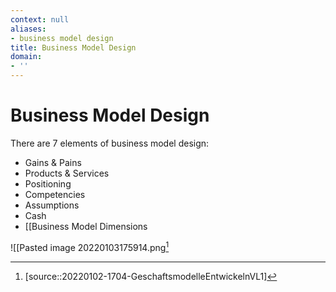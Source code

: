 ```yaml
---
context: null
aliases:
- business model design
title: Business Model Design
domain:
- ''
---
```


# Business Model Design

There are 7 elements of business model design:

- Gains & Pains
- Products & Services
- Positioning
- Competencies
- Assumptions
- Cash
- [[Business Model Dimensions

![[Pasted image 20220103175914.png[^1]

[^1]: [source::20220102-1704-GeschaftsmodelleEntwickelnVL1]
